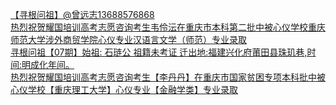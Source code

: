   
[【寻根问祖】@曾远志13688576868](http://www.dianyue.me/archives/942/654kizudthnsg8gr/)  
[热烈祝贺耀国培训高考志愿咨询考生韦伶沄在重庆市本科第二批中被心仪学校重庆师范大学涉外商贸学院心仪专业汉语言文学（师范）专业录取](http://www.dianyue.me/archives/792/2qsaydivh4722if7/)  
[寻根问祖【07期】始祖: 石琏公 祖籍未考证 迁出地:福建兴化府莆田县珠玑巷,时间:明成化年间。](http://www.dianyue.me/archives/447/vlc5h4e59ix1hg9s/)  
[热烈祝贺耀国培训高考志愿咨询考生【李丹丹】在重庆市国家贫困专项本科批中被心仪学校【重庆理工大学】心仪专业【金融学类】专业录取](http://www.dianyue.me/archives/792/1d0t8moet0tyo2wv/)